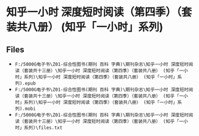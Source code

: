 # 知乎一小时 深度短时阅读（第四季）（套装共八册） (知乎「一小时」系列)

## Files

- `F:/5000G电子书\Z01-综合性图书(期刊 百科 字典)\期刊杂志\知乎一小时 深度短时阅读（套装共十三册）\知乎一小时 深度短时阅读（第四季）（套装共八册） (知乎「一小时」系列)\知乎一小时 深度短时阅读（第四季）（套装共八册） (知乎「一小时」系列).epub`
- `F:/5000G电子书\Z01-综合性图书(期刊 百科 字典)\期刊杂志\知乎一小时 深度短时阅读（套装共十三册）\知乎一小时 深度短时阅读（第四季）（套装共八册） (知乎「一小时」系列)\知乎一小时 深度短时阅读（第四季）（套装共八册） (知乎「一小时」系列).mobi`
- `F:/5000G电子书\Z01-综合性图书(期刊 百科 字典)\期刊杂志\知乎一小时 深度短时阅读（套装共十三册）\知乎一小时 深度短时阅读（第四季）（套装共八册） (知乎「一小时」系列)\files.txt`
